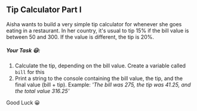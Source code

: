 ## Tip Calculator Part I

Aisha wants to build a very simple tip calculator for whenever she goes eating in a restaurant. In her country, it's usual to tip 15% if the bill value is between 50 and 300. If the value is different, the tip is 20%.

##### Your Task 😃:
1. Calculate the tip, depending on the bill value. Create a variable called `bill` for this
2. Print a string to the console containing the bill value, the tip, and the final value (bill + tip). Example: *'The bill was 275, the tip was 41.25, and the total value 316.25'*

Good Luck 😀
 